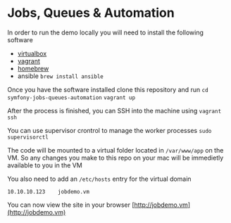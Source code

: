 Jobs, Queues & Automation
==============================

In order to run the demo locally you will need to install the following software

- [virtualbox](https://www.virtualbox.org/wiki/Downloads)
- [vagrant](https://www.vagrantup.com/downloads.html)
- [homebrew](http://brew.sh/)
- ansible `brew install ansible`

Once you have the software installed clone this repository and run `cd symfony-jobs-queues-automation` `vagrant up`

After the process is finished, you can SSH into the machine using `vagrant ssh`

You can use supervisor crontrol to manage the worker processes `sudo supervisorctl`

The code will be mounted to a virtual folder located in `/var/www/app` on the VM. So any changes you make to this repo on your mac will be immedietly available to you in the VM

You also need to add an `/etc/hosts` entry for the virtual domain

`10.10.10.123    jobdemo.vm`


You can now view the site in your browser [http://jobdemo.vm](http://jobdemo.vm)